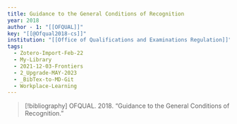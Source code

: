 ```yaml
---
title: Guidance to the General Conditions of Recognition
year: 2018
author - 1: "[[OFQUAL]]"
key: "[[@Ofqual2018-cs]]"
institution: "[[Office of Qualifications and Examinations Regulation]]"
tags:
  - Zotero-Import-Feb-22
  - My-Library
  - 2021-12-03-Frontiers
  - 2_Upgrade-MAY-2023
  - _BibTex-to-MD-Git
  - Workplace-Learning
---
```


> [!bibliography]
> OFQUAL. 2018. “Guidance to the General Conditions of Recognition.”